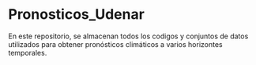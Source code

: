 # Pronosticos_Udenar
En este repositorio, se almacenan todos los codigos y conjuntos de datos utilizados para obtener pronósticos climáticos a varios horizontes temporales. 
